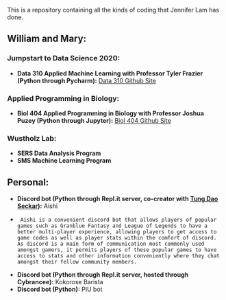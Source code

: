 This is a repository containing all the kinds of coding that Jennifer Lam has done.

## William and Mary:

### Jumpstart to Data Science 2020:
- **Data 310 Applied Machine Learning with Professor Tyler Frazier (Python through Pycharm):** [Data 310 Github Site](https://jlam01.github.io/jlam01-machine-learning/)

### Applied Programming in Biology:
- **Biol 404 Applied Programming in Biology with Professor Joshua Puzey (Python through Jupyter):** [Biol 404 Github Site](https://jlam01.github.io/jlam01-bio/)

### Wustholz Lab:
- **SERS Data Analysis Program**
- **SMS Machine Learning Program**

## Personal:
- **Discord bot (Python through Repl.it server, co-creator with [Tung Dao Seckar](https://www.linkedin.com/in/dao-seckar/)):** Aishi
-      Aishi is a convenient discord bot that allows players of popular games such as Granblue Fantasy and League of Legends to have a better multi-player experience, allowing players to get access to game codes as well as player stats within the comfort of discord. As discord is a main form of communication most commonly used amongst gamers, it permits players of these popular games to have access to stats and other information conveniently where they chat amongst their fellow community members.
- **Discord bot (Python through Repl.it server, hosted through Cybrancee):** Kokorose Barista
- **Discord bot (Python):** PIU bot 

